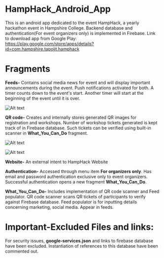 # HampHack_Android_App
This is an android app dedicated to the event HampHack, a yearly hackathon event in Hampshire College. Backend database and authentication(For event organizers only) is implemented in Firebase. Link to download app from Google Play: https://play.google.com/store/apps/details?id=com.hampshire.tapojit.hamphack

# Fragments
**Feeds-** Contains social media news for event and will display important announcements during the event. Push notifications activated for both. A timer counts down to the event's start. Another timer will start at the beginning of the event until it is over. 

![Alt text](https://lh3.googleusercontent.com/t3GxUmiKBppdrcwZ9GepSU-wwZ5q9e8lNOOJhHmtEhOq1hzWCUOBZ0h2rFkKc2u5zokQ=h310-rw "Optional text")

**QR code-**
Creates and internally stores generated QR images for registration and workshops. Number of workshop tickets generated is kept track of in Firebase database. Such tickets can be verified using built-in scanner in **What_You_Can_Do** fragment.

![Alt text](https://lh3.googleusercontent.com/zfuqAuLp5SbKI1JDLWMGdFrBtRulOMjRV35n6IDBdSAlTHNUW87VEWXH-0MXRoTtW0gS=h310-rw "Optional text")

![Alt text](https://lh3.googleusercontent.com/1HhkObDskZeJTLMMevjpsJ12nfWQ1zwTxvToWszqSQOf71MZTNWgP501cQyGIt6Nl1o=h310-rw "Optional text")

**Website-**
An external intent to HampHack Website

**Authentication-**
Accessed through menu item **For organizers only**. Has email and password authentication exclusive only to event organizers. Successful authentication opens a new fragment **What_You_Can_Do**.

**What_You_Can_Do-** Includes implementation of QR code scanner and Feed populator. QR code scanner scans QR tickets of participants to verify against Firebase database. Feed populator is for inputting details concerning marketing, social media. Appear in feeds.



# Important-Excluded Files and links:
For security issues, **google-services.json** and links to firebase database have been excluded. Instantiation of references to this database have been commented out.
